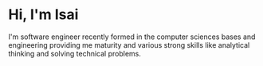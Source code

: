 # Hi, I'm Isai  

I'm software engineer recently formed in the computer sciences bases and engineering providing me maturity and various strong skills like analytical thinking and solving technical problems.